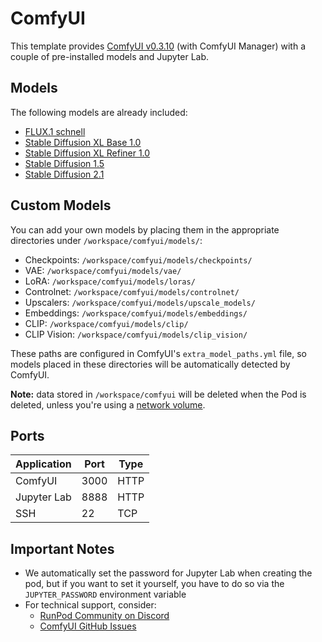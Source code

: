 # ComfyUI

This template provides [ComfyUI v0.3.10](https://github.com/comfyanonymous/ComfyUI/releases/tag/v0.3.10) (with ComfyUI Manager) with a couple of pre-installed models and Jupyter Lab.

## Models

The following models are already included:

- [FLUX.1 schnell](https://huggingface.co/black-forest-labs/FLUX.1-schnell)
- [Stable Diffusion XL Base 1.0](https://huggingface.co/stabilityai/stable-diffusion-xl-base-1.0)
- [Stable Diffusion XL Refiner 1.0](https://huggingface.co/stabilityai/stable-diffusion-xl-refiner-1.0)
- [Stable Diffusion 1.5](https://huggingface.co/Comfy-Org/stable-diffusion-v1-5-archive)
- [Stable Diffusion 2.1](https://huggingface.co/stabilityai/stable-diffusion-2-1)

## Custom Models

You can add your own models by placing them in the appropriate directories under `/workspace/comfyui/models/`:

- Checkpoints: `/workspace/comfyui/models/checkpoints/`
- VAE: `/workspace/comfyui/models/vae/`
- LoRA: `/workspace/comfyui/models/loras/`
- Controlnet: `/workspace/comfyui/models/controlnet/`
- Upscalers: `/workspace/comfyui/models/upscale_models/`
- Embeddings: `/workspace/comfyui/models/embeddings/`
- CLIP: `/workspace/comfyui/models/clip/`
- CLIP Vision: `/workspace/comfyui/models/clip_vision/`

These paths are configured in ComfyUI's `extra_model_paths.yml` file, so models placed in these directories will be automatically detected by ComfyUI.

**Note:** data stored in `/workspace/comfyui` will be deleted when the Pod is deleted, unless you're using a [network volume](https://docs.runpod.io/pods/storage/create-network-volumes).

## Ports

| Application | Port | Type |
| ----------- | ---- | ---- |
| ComfyUI     | 3000 | HTTP |
| Jupyter Lab | 8888 | HTTP |
| SSH         | 22   | TCP  |

## Important Notes

- We automatically set the password for Jupyter Lab when creating the pod, but if you want to set it yourself, you have to do so via the `JUPYTER_PASSWORD` environment variable
- For technical support, consider:
  - [RunPod Community on Discord](https://discord.gg/cUpRmau42V)
  - [ComfyUI GitHub Issues](https://github.com/comfyanonymous/ComfyUI/issues)
